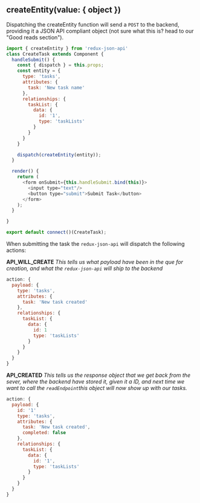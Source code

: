 ## createEntity(value: { object })
Dispatching the createEntity function will send a `POST` to the backend, providing it a JSON API compliant object (not sure what this is? head to our "Good reads section").

```javascript
import { createEntity } from 'redux-json-api'
class CreateTask extends Component {
  handleSubmit() {
    const { dispatch } = this.props;
    const entity = {
      type: 'tasks',
      attributes: {
        task: 'New task name'
      },
      relationships: {
        taskList: {
          data: {
            id: '1',
            type: 'taskLists'
          }
        }
      }
    }

    dispatch(createEntity(entity));
  }

  render() {
    return (
      <form onSubmit={this.handleSubmit.bind(this)}>
        <input type="text"/>
        <button type="submit">Submit Task</button>
      </form>
    );
  }

}

export default connect()(CreateTask);
```

When submitting the task the `redux-json-api` will dispatch the following actions:

__API_WILL_CREATE__
_This tells us what payload have been in the que for creation, and what the `redux-json-api` will ship to the backend_
```javascript
action: {
  payload: {
    type: 'tasks',
    attributes: {
      task: 'New task created'
    },
    relationships: {
      taskList: {
        data: {
          id: 1
          type: 'taskLists'
        }
      }
    }
  }
}
```

__API_CREATED__
_This tells us the response object that we get back from the sever, where the backend have stored it, given it a ID, and next time we want to call the `readEndpoint`this object will now show up with our tasks._
```javascript
action: {
  payload: {
    id: '1'
    type: 'tasks',
    attributes: {
      task: 'New task created',
      completed: false
    },
    relationships: {
      taskList: {
        data: {
          id: '1',
          type: 'taskLists'
        }
      }
    }
  }
}
```
